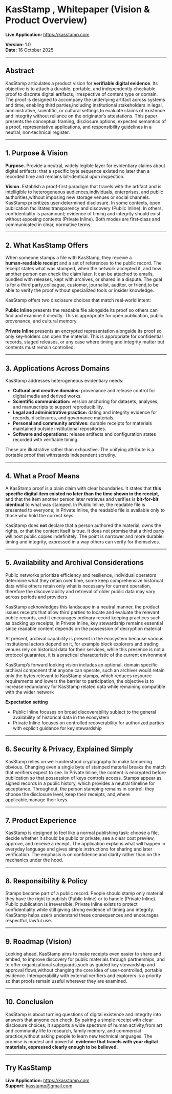 # KasStamp , Whitepaper (Vision & Product Overview)

**Live Application:** https://kasstamp.com

**Version:** 1.0  
**Date:** 16 October 2025

---

## Abstract

KasStamp articulates a product vision for **verifiable digital evidence**. Its objective is to attach a durable,
portable, and independently checkable proof to discrete digital artifacts, irrespective of content type or domain. The
proof is designed to accompany the underlying artifact across systems and time, enabling third parties,including
institutional stakeholders in legal, administrative, scientific, or cultural settings,to evaluate claims of existence
and integrity without reliance on the originator’s attestations. This paper presents the conceptual framing, disclosure
options, expected semantics of a proof, representative applications, and responsibility guidelines in a neutral,
non‑technical register.

---

## 1. Purpose & Vision

**Purpose.** Provide a neutral, widely legible layer for evidentiary claims about digital artifacts: that a specific
byte sequence existed no later than a recorded time and remains bit‑identical upon inspection.

**Vision.** Establish a proof‑first paradigm that travels with the artifact and is intelligible to heterogeneous
audiences,individuals, enterprises, and public authorities,without imposing new storage venues or social channels.
KasStamp prioritizes user‑determined disclosure. In some contexts, open publication facilitates transparency and
discovery (Public Inline). In others, confidentiality is paramount; evidence of timing and integrity should exist
without exposing contents (Private Inline). Both modes are first‑class and communicated in clear, normative terms.

---

## 2. What KasStamp Offers

When someone stamps a file with KasStamp, they receive a **human‑readable receipt** and a set of references to the
public record. The receipt states what was stamped, when the network accepted it, and how another person can check the
claim later. It can be attached to emails, bundled with releases, kept with archives, or shared in a dispute. The goal
is for a third party,colleague, customer, journalist, auditor, or friend,to be able to verify the proof without
specialized tools or insider knowledge.

KasStamp offers two disclosure choices that match real‑world intent:

**Public Inline** presents the readable file alongside its proof so others can find and examine it directly. This is
appropriate for open publication, public provenance, and cultural memory.

**Private Inline** presents an encrypted representation alongside its proof so only key‑holders can open the material.
This is appropriate for confidential records, staged releases, or any case where timing and integrity matter but
contents must remain controlled.

---

## 3. Applications Across Domains

KasStamp addresses heterogeneous evidentiary needs:

- **Cultural and creative domains:** provenance and release control for digital media and derived works.
- **Scientific communication:** version anchoring for datasets, analyses, and manuscripts to support reproducibility.
- **Legal and administrative practice:** dating and integrity evidence for records, disclosures, and governance
  materials.
- **Personal and community archives:** durable receipts for materials maintained outside institutional repositories.
- **Software and operations:** release artifacts and configuration states recorded with verifiable timing.

These are illustrative rather than exhaustive. The unifying attribute is a portable proof that withstands independent
scrutiny.

---

## 4. What a Proof Means

A KasStamp proof is a plain claim with clear boundaries. It states that **this specific digital item existed no later
than the time shown in the receipt**, and that the item another person later retrieves and verifies is **bit‑for‑bit
identical** to what was stamped. In Public Inline, the readable file is presented to everyone; in Private Inline, the
readable file is available only to those who hold the correct keys.

KasStamp does **not** declare that a person authored the material, owns the rights, or that the content itself is true.
It does not promise that a third party will host public copies indefinitely. The point is narrower and more durable:
timing and integrity, expressed in a way others can verify for themselves.

---

## 5. Availability and Archival Considerations

Public networks prioritize efficiency and resilience, individual operators determine what they retain over time, some
keep comprehensive historical data while others retain only what is necessary for current operation, therefore the
discoverability and retrieval of older public data may vary across periods and providers

KasStamp acknowledges this landscape in a neutral manner, the product issues receipts that allow third parties to locate
and evaluate the relevant public records, and it encourages ordinary record keeping practices such as backing up
receipts, in Private Inline, key stewardship remains essential since readable content depends on the possession of
decryption material

At present, archival capability is present in the ecosystem because various institutional actors depend on it, for
example block explorers and trading venues rely on historical data for their services, while this presence is not a
protocol guarantee, it is a practical characteristic of the current environment

KasStamp’s forward looking vision includes an optional, domain specific archival component that anyone can operate, such
an archiver would retain only the bytes relevant to KasStamp stamps, which reduces resource requirements and lowers the
barrier to participation, the objective is to increase redundancy for KasStamp related data while remaining compatible
with the wider network

**Expectation setting**

- Public Inline focuses on broad discoverability subject to the general availability of historical data in the ecosystem
- Private Inline focuses on controlled recoverability for authorized parties with explicit guidance for key stewardship

---

## 6. Security & Privacy, Explained Simply

KasStamp relies on well‑understood cryptography to make tampering obvious. Changing even a single byte of stamped
material breaks the match that verifiers expect to see. In Private Inline, the content is encrypted before publication
so that possession of keys controls access. Stamps appear as signed records in a public history, which provides a
neutral timeline for acceptance. Throughout, the person stamping remains in control: they choose the disclosure level,
keep their receipts, and,where applicable,manage their keys.

---

## 7. Product Experience

KasStamp is designed to feel like a normal publishing task: choose a file, decide whether it should be public or
private, see a clear cost preview, approve, and receive a receipt. The application explains what will happen in everyday
language and gives simple instructions for sharing and later verification. The emphasis is on confidence and clarity
rather than on the mechanics under the hood.

---

## 8. Responsibility & Policy

Stamps become part of a public record. People should stamp only material they have the right to publish (Public Inline)
or to handle (Private Inline). Public publication is irreversible; Private Inline exists to protect confidentiality
while still giving strong evidence of timing and integrity. KasStamp helps users understand these consequences and
encourages respectful, lawful use.

---

## 9. Roadmap (Vision)

Looking ahead, KasStamp aims to make receipts even easier to share and embed, to improve discovery for public materials
through partnerships, and to offer organizational safeguards,such as guided key stewardship and approval flows,without
changing the core idea of user‑controlled, portable evidence. Interoperability with external verifiers and explorers is
a priority so that proofs remain useful wherever they are examined.

---

## 10. Conclusion

KasStamp is about turning questions of digital existence and integrity into answers that anyone can check. By pairing a
simple receipt with clear disclosure choices, it supports a wide spectrum of human activity,from art and community life
to research, family memory, and commercial practice,without asking people to learn new technical languages. The promise
is modest and powerful: **evidence that travels with your digital materials, expressed clearly enough to be believed.**

---

## Try KasStamp

**Live Application:** https://kasstamp.com  
**Support:** kasstamp@gmail.com

